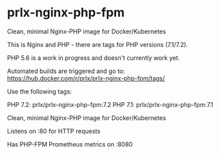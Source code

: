 # prlx-nginx-php-fpm

Clean, minimal Nginx-PHP image for Docker/Kubernetes

This is Nginx and PHP - there are tags for PHP versions (7.1/7.2).

PHP 5.6 is a work in progress and doesn't currently work yet.

Automated builds are triggered and go to: https://hub.docker.com/r/prlx/prlx-nginx-php-fpm/tags/

Use the following tags:

PHP 7.2: prlx/prlx-nginx-php-fpm:7.2
PHP 7.1: prlx/prlx-nginx-php-fpm:7.1

Clean, minimal Nginx-PHP image for Docker/Kubernetes

Listens on :80 for HTTP requests

Has PHP-FPM Prometheus metrics on :8080